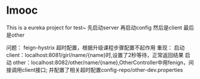 # Imooc
This is a eureka project for test~
先启动server
再启动config
然后是client
最后是other

问题： feign-hystrix 超时配置，根据升级课程步骤配置不起作用
重现：
      启动client：localhost:8081/girl/name/{name}时,设置了2秒等待，正常返回结果
      启动 other：localhost:8082/other/name/{name},OtherController中用fenign，间接调用client接口;
                  并配置了相关超时配置config-repo/other-dev.properties
